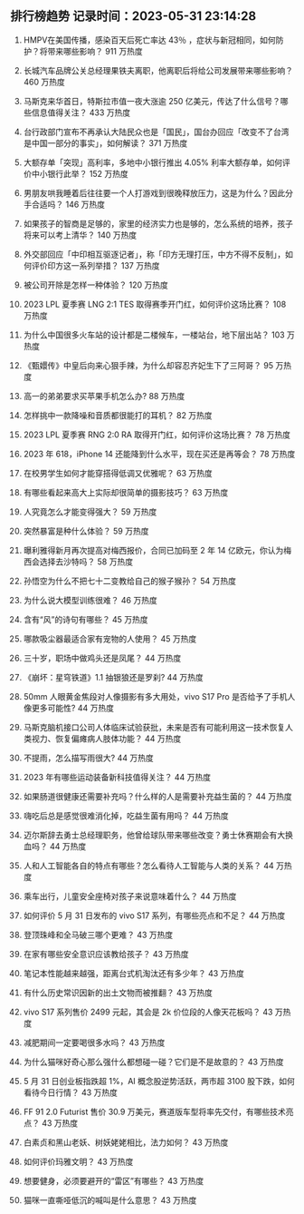
## 排行榜趋势 记录时间：2023-05-31 23:14:28
  
  1. HMPV在美国传播，感染百天后死亡率达 43％ ，症状与新冠相同，如何防护？将带来哪些影响？ 911 万热度
    
  2. 长城汽车品牌公关总经理果铁夫离职，他离职后将给公司发展带来哪些影响？ 460 万热度
    
  3. 马斯克来华首日，特斯拉市值一夜大涨逾 250 亿美元，传达了什么信号？哪些信息值得关注？ 433 万热度
    
  4. 台行政部门宣布不再承认大陆民众也是「国民」，国台办回应「改变不了台湾是中国一部分的事实」，如何解读？ 371 万热度
    
  5. 大额存单「突现」高利率，多地中小银行推出 4.05% 利率大额存单，如何评价中小银行此举？ 152 万热度
    
  6. 男朋友哄我睡着后往往要一个人打游戏到很晚释放压力，这是为什么？因此分手合适吗？ 146 万热度
    
  7. 如果孩子的智商是足够的，家里的经济实力也是够的，怎么系统的培养，孩子将来可以考上清华？ 140 万热度
    
  8. 外交部回应「中印相互驱逐记者」，称「印方无理打压，中方不得不反制」，如何评价印方这一系列举措？ 137 万热度
    
  9. 被公司开除是怎样一种体验？ 120 万热度
    
  10. 2023 LPL 夏季赛 LNG 2:1 TES 取得赛季开门红，如何评价这场比赛？ 108 万热度
    
  11. 为什么中国很多火车站的设计都是二楼候车，一楼站台，地下层出站？ 103 万热度
    
  12. 《甄嬛传》中皇后向来心狠手辣，为什么却容忍齐妃生下了三阿哥？ 95 万热度
    
  13. 高一的弟弟要求买苹果手机怎么办? 88 万热度
    
  14. 怎样挑中一款降噪和音质都很能打的耳机？ 82 万热度
    
  15. 2023 LPL 夏季赛 RNG 2:0 RA 取得开门红，如何评价这场比赛？ 78 万热度
    
  16. 2023 年 618，iPhone 14 还能降到什么水平，现在买还是再等会？ 78 万热度
    
  17. 在校男学生如何才能穿搭得低调又优雅呢？ 63 万热度
    
  18. 有哪些看起来高大上实际却很简单的摄影技巧？ 63 万热度
    
  19. 人究竟怎么才能变得强大？ 59 万热度
    
  20. 突然暴富是种什么体验？ 59 万热度
    
  21. 曝利雅得新月再次提高对梅西报价，合同已加码至 2 年 14 亿欧元，你认为梅西会选择去沙特吗？ 58 万热度
    
  22. 孙悟空为什么不把七十二变教给自己的猴子猴孙？ 54 万热度
    
  23. 为什么说大模型训练很难？ 46 万热度
    
  24. 含有“风”的诗句有哪些？ 45 万热度
    
  25. 哪款吸尘器最适合家有宠物的人使用？ 45 万热度
    
  26. 三十岁，职场中做鸡头还是凤尾？ 44 万热度
    
  27. 《崩坏：星穹铁道》1.1 抽银狼还是罗刹? 44 万热度
    
  28. 50mm 人眼黄金焦段对人像摄影有多大用处，vivo S17 Pro 是否给予了手机人像更多可能性? 44 万热度
    
  29. 马斯克脑机接口公司人体临床试验获批，未来是否有可能利用这一技术恢复人类视力、恢复偏瘫病人肢体功能？ 44 万热度
    
  30. 不提雨，怎么描写雨很大? 44 万热度
    
  31. 2023 年有哪些运动装备新科技值得关注？ 44 万热度
    
  32. 如果肠道很健康还需要补充吗？什么样的人是需要补充益生菌的？ 44 万热度
    
  33. 嗨吃后总是感觉很难消化掉，吃益生菌有用吗？ 44 万热度
    
  34. 迈尔斯辞去勇士总经理职务，他曾给球队带来哪些改变？勇士休赛期会有大换血吗？ 44 万热度
    
  35. 人和人工智能各自的特点有哪些？怎么看待人工智能与人类的关系？ 44 万热度
    
  36. 乘车出行，儿童安全座椅对孩子来说意味着什么？ 44 万热度
    
  37. 如何评价 5 月 31 日发布的 vivo S17 系列，有哪些亮点和不足？ 44 万热度
    
  38. 登顶珠峰和全马破三哪个更难？ 43 万热度
    
  39. 在家有哪些安全意识应该教给孩子？ 43 万热度
    
  40. 笔记本性能越来越强，距离台式机淘汰还有多少年？ 43 万热度
    
  41. 有什么历史常识因新的出土文物而被推翻？ 43 万热度
    
  42. vivo S17 系列售价 2499 元起，其会是 2k 价位段的人像天花板吗？ 43 万热度
    
  43. 减肥期间一定要喝很多水吗？ 43 万热度
    
  44. 为什么猫咪好奇心那么强什么都想碰一碰？它们是不是故意的？ 43 万热度
    
  45. 5 月 31 日创业板指跌超 1%，AI 概念股逆势活跃，两市超 3100 股下跌，如何看待今日行情？ 43 万热度
    
  46. FF 91 2.0 Futurist 售价 30.9 万美元，赛道版车型将率先交付，有哪些技术亮点？ 43 万热度
    
  47. 白素贞和黑山老妖、树妖姥姥相比，法力如何？ 43 万热度
    
  48. 如何评价玛雅文明？ 43 万热度
    
  49. 想要健身，必须要避开的“雷区”有哪些？ 43 万热度
    
  50. 猫咪一直嘶哑低沉的喊叫是什么意思？ 43 万热度
    